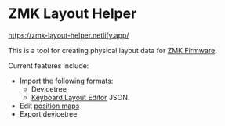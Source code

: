 # ZMK Layout Helper

https://zmk-layout-helper.netlify.app/

This is a tool for creating physical layout data for [ZMK Firmware](https://zmk.dev/).

Current features include:

- Import the following formats:
  - Devicetree
  - [Keyboard Layout Editor](https://keyboard-layout-editor.com/) JSON.
- Edit [position maps](https://zmk.dev/docs/development/hardware-integration/physical-layouts#position-map)
- Export devicetree
